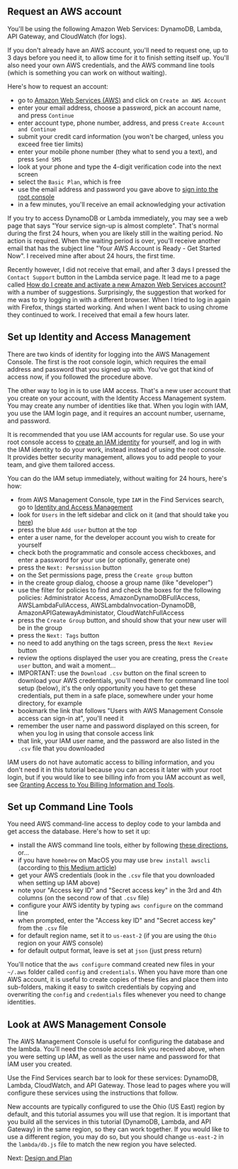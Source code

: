 ## Request an AWS account

You'll be using the following Amazon Web Services: DynamoDB, Lambda, API Gateway, and CloudWatch (for logs).

If you don't already have an AWS account, you'll need to request one, up to 3 days before you need it, to allow
time for it to finish setting itself up. You'll also need your own AWS credentials, and the AWS command line tools
(which is something you can work on without waiting).

Here's how to request an account:
- go to [Amazon Web Services (AWS)](https://aws.amazon.com/) and click on `Create an AWS Account`
- enter your email address, choose a password, pick an account name, and press `Continue`
- enter account type, phone number, address, and press `Create Account and Continue`
- submit your credit card information (you won't be charged, unless you exceed free tier limits)
- enter your mobile phone number (they what to send you a text), and press `Send SMS`
- look at your phone and type the 4-digit verification code into the next screen
- select the `Basic Plan`, which is free
- use the email address and password you gave above to [sign into the root console](https://console.aws.amazon.com/)
- in a few minutes, you'll receive an email acknowledging your activation

If you try to access DynamoDB or Lambda immediately, you may see a web page that says
"Your service sign-up is almost complete". That's normal during the first 24 hours, when you are likely still in the
waiting period. No action is required. When the waiting period is over, you'll receive another email that has the
subject line "Your AWS Account is Ready - Get Started Now". I received mine after about 24 hours, the first time.

Recently however, I did not receive that email, and after 3 days I pressed the `Contact Support` button in the
Lambda service page. It lead me to a page called
[How do I create and activate a new Amazon Web Services account?](https://aws.amazon.com/premiumsupport/knowledge-center/create-and-activate-aws-account/)
with a number of suggestions. Surprisingly, the suggestion that worked for me was to try logging in with a different
browser. When I tried to log in again with Firefox, things started working. And when I went back to using chrome they
continued to work. I received that email a few hours later.

## Set up Identity and Access Management

There are two kinds of identity for logging into the AWS Management Console. The first is the
root console login, which requires the email address and password that you signed up with. You've got that kind of
access now, if you followed the procedure above.

The other way to log in is to use IAM access. That's a new user account that you create on
your account, with the Identity Access Management system. You may create any number of identities like that.
When you login with IAM, you use the IAM login page, and it requires an account number, username, and password. 

It is recommended that you use IAM accounts for regular use. So use your root console access to
[create an IAM identity](https://docs.aws.amazon.com/IAM/latest/UserGuide/id_users_create.html#id_users_create_console)
for yourself, and log in with the IAM identity to do your work, instead instead of using the root console. It provides
better security management, allows you to add people to your team, and give them tailored access.

You can do the IAM setup immediately, without waiting for 24 hours, here's how:
- from AWS Management Console, type `IAM` in the Find Services search, go to [Identity and Access Management](https://console.aws.amazon.com/iam/home)
- look for `Users` in the left sidebar and click on it (and that should take you [here](https://console.aws.amazon.com/iam/home?#/users))
- press the blue `Add user` button at the top
- enter a user name, for the developer account you wish to create for yourself
- check both the programmatic and console access checkboxes, and enter a password for your use (or optionally, generate one)
- press the  `Next: Persmission` button
- on the Set permissions page, press the `Create group` button
- in the create group dialog, choose a group name (like "developer")
- use the filter for policies to find and check the boxes for the following policies: Administrator Access, AmazonDynamoDBFullAccess, AWSLambdaFullAccess, AWSLambdaInvocation-DynamoDB, AmazonAPIGatewayAdministator, CloudWatchFullAccess 
- press the `Create Group` button, and should show that your new user will be in the group
- press the `Next: Tags` button
- no need to add anything on the tags screen, press the `Next Review` button
- review the options displayed the user you are creating, press the `Create user` button, and wait a moment...
- IMPORTANT: use the `Download .csv` button on the final screen to download your AWS credentials, you'll need them for command line tool setup (below), it's the only opportunity you have to get these credentials, put them in a safe place, somewhere under your home directory, for example
- bookmark the link that follows "Users with AWS Management Console access can sign-in at", you'll need it
- remember the user name and password displayed on this screen, for when you log in using that console access link
- that link, your IAM user name, and the password are also listed in the `.csv` file that you downloaded

IAM users do not have automatic access to billing information, and you don't need it in this tutorial because you can
access it later with your root login, but if you would like to see billing info from you IAM account as well, see
[Granting Access to You Billing Information and Tools](https://docs.aws.amazon.com/awsaccountbilling/latest/aboutv2/grantaccess.html).

## Set up Command Line Tools

You need AWS command-line access to deploy code to your lambda and get access the database. Here's how to set it up: 
- install the AWS command line tools, either by following [these directions](https://docs.aws.amazon.com/cli/latest/userguide/cli-chap-install.html), or...
- if you have `homebrew` on MacOS you may use `brew install awscli` (according to [this Medium article](https://medium.com/@yogeshdarji99/steps-to-install-awscli-on-mac-5bad783483a)) 
- get your AWS credentials (look in the `.csv` file that you downloaded when setting up IAM above)
- note your "Access key ID" and "Secret access key" in the 3rd and 4th columns (on the second row of that `.csv` file)
- configure your AWS identity by typing `aws configure` on the command line
- when prompted, enter the "Access key ID" and "Secret access key" from the `.csv` file
- for default region name, set it to `us-east-2` (if you are using the `Ohio` region on your AWS console)
- for default output format, leave is set at `json` (just press return)

You'll notice that the `aws configure` command created new files in your `~/.aws` folder
called `config` and `credentials`. When you have more than one AWS account, it is useful to create copies of these
files and place them into sub-folders, making it easy to switch credentials by copying and overwriting
the `config` and `credentials` files whenever you need to change identities.   

## Look at AWS Management Console

The AWS Management Console is useful for configuring the database and the lambda.
You'll need the console access link you received above, when you were setting up IAM, as well as the
user name and password for that IAM user you created.

Use the Find Services search bar to look for these services: DynamoDB, Lambda, CloudWatch,
and API Gateway. Those lead to pages where you will configure these services using the instructions that follow.

New accounts are typically configured to use the Ohio (US East) region by default, and this tutorial assumes
you will use that region. It is important that you build all the services in this tutorial
(DynamoDB, Lambda, and API Gateway) in the same region, so they can work together. If you would like
to use a different region, you may do so, but you should change `us-east-2` in the `lambda/db.js` file to
match the new region you have selected.

Next: [Design and Plan](02-design-and-plan.md)

